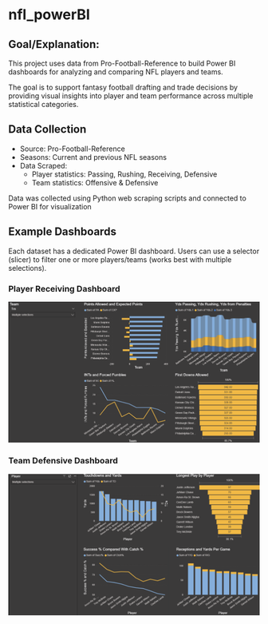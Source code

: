# nfl_powerBI

## Goal/Explanation:
This project uses data from Pro-Football-Reference
 to build Power BI dashboards for analyzing and comparing NFL players and teams.

The goal is to support fantasy football drafting and trade decisions by providing visual insights into player and team performance across multiple statistical categories.

## Data Collection

* Source: Pro-Football-Reference
* Seasons: Current and previous NFL seasons
* Data Scraped:
   * Player statistics: Passing, Rushing, Receiving, Defensive
   * Team statistics: Offensive & Defensive
    
Data was collected using Python web scraping scripts and connected to Power BI for visualization

## Example Dashboards
Each dataset has a dedicated Power BI dashboard.
Users can use a selector (slicer) to filter one or more players/teams (works best with multiple selections).

### Player Receiving Dashboard
![Power BI Player Rec Dashboard](imgs_for_readme/Rec_player_power_BI.png)
### Team Defensive Dashboard
![Power BI Team Def Dashboard](imgs_for_readme/team_def_power_BI.png)

